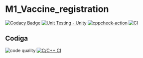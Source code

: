 # M1_Vaccine_registration
[![Codacy Badge](https://app.codacy.com/project/badge/Grade/d63707f3f43c4c18ac39df4cc6767629)](https://www.codacy.com/gh/KeeKs36/M1_Vaccine_registration/dashboard?utm_source=github.com&amp;utm_medium=referral&amp;utm_content=KeeKs36/M1_Vaccine_registration&amp;utm_campaign=Badge_Grade)
[![Unit Testing - Unity](https://github.com/KeeKs36/M1_Vaccine_registration/actions/workflows/unity.yml/badge.svg)](https://github.com/KeeKs36/M1_Vaccine_registration/actions/workflows/unity.yml)
[![cppcheck-action](https://github.com/KeeKs36/M1_Vaccine_registration/actions/workflows/cppcheck.yml/badge.svg)](https://github.com/KeeKs36/M1_Vaccine_registration/actions/workflows/cppcheck.yml)
[![CI](https://github.com/KeeKs36/M1_Vaccine_registration/actions/workflows/main.yml/badge.svg)](https://github.com/KeeKs36/M1_Vaccine_registration/actions/workflows/main.yml)
## Codiga
![code quality ](https://api.codiga.io/project/32430/score/svg)
[![C/C++ CI](https://github.com/KeeKs36/M1_Vaccine_registration/actions/workflows/c-build.yml/badge.svg)](https://github.com/KeeKs36/M1_Vaccine_registration/actions/workflows/c-build.yml)
